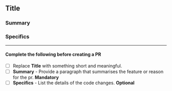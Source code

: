 ## Title
### Summary

### Specifics

---

#### Complete the following before creating a PR
- [ ] Replace **Title** with something short and meaningful.
- [ ] **Summary** - Provide a paragraph that summarises the feature or reason for the pr. **Mandatory**
- [ ] **Specifics** - List the details of the code changes. **Optional**
